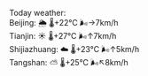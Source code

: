 Today weather:  
Beijing: 🌦   🌡️+22°C 🌬️→7km/h  
Tianjin: ☀️   🌡️+27°C 🌬️↑7km/h  
Shijiazhuang: ☁️   🌡️+23°C 🌬️↑5km/h  
Tangshan: ⛅️  🌡️+25°C 🌬️↖8km/h  
